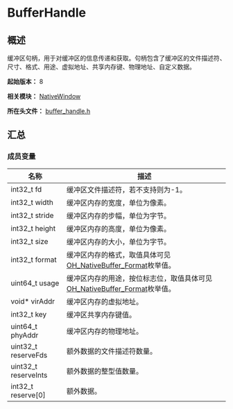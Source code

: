 # BufferHandle
<!--Kit: ArkGraphics 2D-->
<!--Subsystem: Graphics-->
<!--Owner: @BruceXu; @li_hui180; @ding-panyun-->
<!--Designer: @conan13234-->
<!--Tester: @nobuggers-->
<!--Adviser: @ge-yafang-->
## 概述

缓冲区句柄，用于对缓冲区的信息传递和获取。句柄包含了缓冲区的文件描述符、尺寸、格式、用途、虚拟地址、共享内存键、物理地址、自定义数据。

**起始版本：** 8

**相关模块：** [NativeWindow](capi-nativewindow.md)

**所在头文件：** [buffer_handle.h](capi-buffer-handle-h.md)

## 汇总

### 成员变量

| 名称 | 描述 |
| -- | -- |
| int32_t fd | 缓冲区文件描述符，若不支持则为-1。 |
| int32_t width | 缓冲区内存的宽度，单位为像素。 |
| int32_t stride | 缓冲区内存的步幅，单位为字节。 |
| int32_t height | 缓冲区内存的高度，单位为像素。 |
| int32_t size | 缓冲区内存的大小，单位为字节。 |
| int32_t format | 缓冲区内存的格式，取值具体可见[OH_NativeBuffer_Format](capi-native-buffer-h.md#oh_nativebuffer_format)枚举值。 |
| uint64_t usage | 缓冲区内存的用途，按位标志位，取值具体可见[OH_NativeBuffer_Format](capi-native-buffer-h.md#oh_nativebuffer_format)枚举值。 |
| void* virAddr | 缓冲区内存的虚拟地址。 |
| int32_t key | 缓冲区共享内存键值。 |
| uint64_t phyAddr | 缓冲区内存的物理地址。 |
| uint32_t reserveFds | 额外数据的文件描述符数量。 |
| uint32_t reserveInts | 额外数据的整型值数量。 |
| int32_t reserve[0] | 额外数据。 |